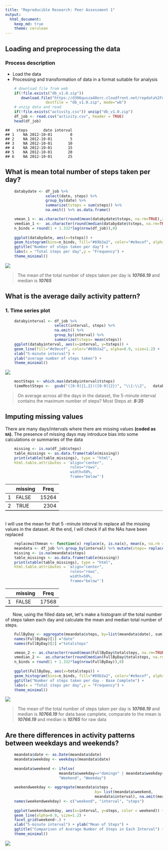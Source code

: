 ```yaml
---
title: "Reproducible Research: Peer Assessment 1"
output: 
  html_document:
    keep_md: true
    theme: cerulean
---
```




## Loading and preprocessing the data

### Process description

- Load the data
- Processing and transformation of data in a format suitable for analysis


```r
    # download file from web
    if(!file.exists("db_v1.0.zip"))
       download.file("https://d396qusza40orc.cloudfront.net/repdata%2Fdata%2Factivity.zip",
                  destfile = "db_v1.0.zip", mode="wb")
    # unzip data and read 
    if(!file.exists("activity.csv")) unzip("db_v1.0.zip")
    df_job <- read.csv("activity.csv", header = TRUE)
    head(df_job)
```

```
##   steps       date interval
## 1    NA 2012-10-01        0
## 2    NA 2012-10-01        5
## 3    NA 2012-10-01       10
## 4    NA 2012-10-01       15
## 5    NA 2012-10-01       20
## 6    NA 2012-10-01       25
```

## What is mean total number of steps taken per day?



```r
    databydate <- df_job %>%
                  select(date, steps) %>% 
                  group_by(date) %>%
                  summarize(tsteps = sum(steps)) %>%
                  na.omit() %>% as.data.frame()

    vmean_1 <- as.character(round(mean(databydate$tsteps, na.rm=TRUE),2))
    vmedian_1 <-  as.character(round(median(databydate$tsteps, na.rm=TRUE),2))  
    n_binds = round(1 + 1.332*log(nrow(df_job)),0)
    
    ggplot(databydate, aes(x=tsteps)) +
    geom_histogram(bins=n_binds, fill="#69b3a2", color="#e9ecef", alpha=0.9) +
    ggtitle("Number of steps taken per day") +
    labs(x = "Total steps per day",y = "Frequency") +     
    theme_minimal()
```

![](PA1_template_files/figure-html/mean_total-1.png)<!-- -->

> The mean of the total number of steps taken per day is ***10766.19*** and median is ***10765*** 
 
## What is the average daily activity pattern?

### 1. Time series plot


```r
    databyinterval <- df_job %>%
                      select(interval, steps) %>% 
                      na.omit() %>%
                      group_by(interval) %>%
                      summarize(tsteps= mean(steps)) 
    ggplot(databyinterval, aes(x=interval, y=tsteps)) +
    geom_line(fill="#e9ecef", color="#69b3a2", alpha=0.9, size=1.2) +
    xlab("5-minute interval") +
    ylab("average number of steps taken") +     
    theme_minimal()
```

![](PA1_template_files/figure-html/mean_activity_1-1.png)<!-- -->


```r
    mostSteps <- which.max(databyinterval$tsteps)
    timeMostSteps <-  gsub("([0-9]{1,2})([0-9]{2})", "\\1:\\2",   databyinterval[mostSteps,"interval"])
```

> On average across all the days in the dataset, the 5-minute interval contains the maximum number of steps?
Most Steps at: ***8:35***


## Imputing missing values

There are many days/intervals where there are missing values __(coded as `NA`).__ The presence of missing days may introduce bias into some calculations or summaries of the data


```r
    missing <- is.na(df_job$steps)
    table_missings <- as.data.frame(table(missing))
    print(xtable(table_missings), type = "html", 
    html.table.attributes = 'align="center", 
                             rules="rows", 
                             width=50%,
                             frame="below"')
```

<!-- html table generated in R 3.6.1 by xtable 1.8-4 package -->
<!-- Wed Jul 29 15:37:51 2020 -->
<table align="center", 
                             rules="rows", 
                             width=50%,
                             frame="below">
<tr> <th>  </th> <th> missing </th> <th> Freq </th>  </tr>
  <tr> <td align="right"> 1 </td> <td> FALSE </td> <td align="right"> 15264 </td> </tr>
  <tr> <td align="right"> 2 </td> <td> TRUE </td> <td align="right"> 2304 </td> </tr>
   </table>

&nbsp;
&nbsp;
&nbsp;  
I will use the mean for that 5 -minute interval to replace all the missing values in the dataset. At the end, I will check if all the NAs have been replaced
&nbsp;
&nbsp;
&nbsp;

  

```r
    replacewithmean <- function(x) replace(x, is.na(x), mean(x, na.rm = TRUE))
    meandata <- df_job %>% group_by(interval) %>% mutate(steps= replacewithmean(steps))
    missing <- is.na(meandata$steps)
    table_missings <- as.data.frame(table(missing))
    print(xtable(table_missings), type = "html", 
    html.table.attributes = 'align="center", 
                             rules="rows", 
                             width=50%,
                             frame="below"')
```

<!-- html table generated in R 3.6.1 by xtable 1.8-4 package -->
<!-- Wed Jul 29 15:37:51 2020 -->
<table align="center", 
                             rules="rows", 
                             width=50%,
                             frame="below">
<tr> <th>  </th> <th> missing </th> <th> Freq </th>  </tr>
  <tr> <td align="right"> 1 </td> <td> FALSE </td> <td align="right"> 17568 </td> </tr>
   </table>
&nbsp;
&nbsp;
&nbsp;
Now, using the filled data set, let's make a histogram of the total number of steps taken each day and calculate the mean and median total number of steps.
  
  

```r
    FullByDay <- aggregate(meandata$steps, by=list(meandata$date), sum)
    names(FullByDay)[1] ="date"
    names(FullByDay)[2] ="totalsteps"

    vmean_2 <- as.character(round(mean(FullByDay$totalsteps, na.rm=TRUE),2))
    vmedian_2 <-  as.character(round(median(FullByDay$totalsteps, na.rm=TRUE),2))  
    n_binds = round(1 + 1.332*log(nrow(FullByDay)),0)
    
    ggplot(FullByDay, aes(x=totalsteps)) +
    geom_histogram(bins=n_binds, fill="#69b3a2", color="#e9ecef", alpha=0.9) +
    ggtitle("Number of steps taken per day - Base Complete") +
    labs(x = "Total steps per day",y = "Frequency") +     
    theme_minimal()
```

![](PA1_template_files/figure-html/mean_complete-1.png)<!-- -->

> The mean of the total number of steps taken per day is ***10766.19*** and median is ***10766.19*** for data base camplete, comparate to the mean is ***10766.19*** and median is ***10765*** for raw data  


## Are there differences in activity patterns between weekdays and weekends?



```r
    meandata$date <- as.Date(meandata$date)
    meandata$weekday <- weekdays(meandata$date)
    
    meandata$weekend <- ifelse(
                        meandata$weekday=="domingo" | meandata$weekday=="s攼㸱bado",
                        "Weekend", "Weekday")
    
    weekendweekday <- aggregate(meandata$steps ,
                                        by= list(meandata$weekend,
                                        meandata$interval), na.omit(mean))
    names(weekendweekday) <- c("weekend", "interval", "steps")
    
    ggplot(weekendweekday, aes(x=interval, y=steps, color = weekend)) +
    geom_line(alpha=0.9, size=1.2) +
    facet_grid(weekend~.) +
    xlab("5-minute interval") + ylab("Mean of Steps") +
    ggtitle("Comparison of Average Number of Steps in Each Interval") +
    theme_minimal()
```

![](PA1_template_files/figure-html/unnamed-chunk-1-1.png)<!-- -->
